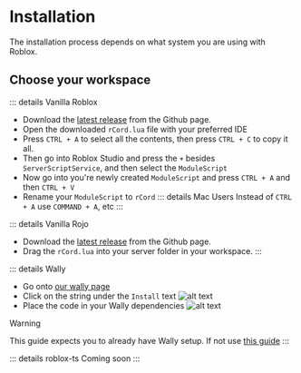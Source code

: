 # Installation

The installation process depends on what system you are using with Roblox.

## Choose your workspace
::: details Vanilla Roblox
- Download the [latest release](https://github.com/GarandDev/rcord/releases) from the Github page.
- Open the downloaded `rCord.lua` file with your preferred IDE
- Press `CTRL + A` to select all the contents, then press `CTRL + C` to copy it all.
- Then go into Roblox Studio and press the `+` besides `ServerScriptService`, and then select the `ModuleScript`
- Now go into you're newly created `ModuleScript` and press `CTRL + A` and then `CTRL + V`
- Rename your `ModuleScript` to `rCord`
::: details Mac Users
Instead of `CTRL + A` use `COMMAND + A`, etc
:::

::: details Vanilla Rojo
- Download the [latest release](https://github.com/GarandDev/rcord/releases) from the Github page.
- Drag the `rCord.lua` into your server folder in your workspace.
:::

::: details Wally
- Go onto [our wally page](https://wally.run/package/garanddev/rcord)
- Click on the string under the `Install` text
![alt text](/assets/tutorials/wallyCode.png)
- Place the code in your Wally dependencies
![alt text](/assets/tutorials/wallyDependecy.png)

> [!WARNING]
> This guide expects you to already have Wally setup. If not use [this guide](https://devforum.roblox.com/t/how-to-install-wally/1757494)
:::

::: details roblox-ts
Coming soon
:::